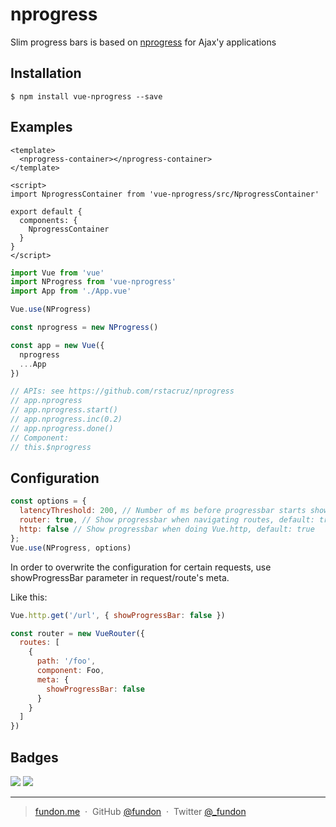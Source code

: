 # nprogress

Slim progress bars is based on [nprogress](https://github.com/rstacruz/nprogress) for Ajax'y applications


## Installation

```console
$ npm install vue-nprogress --save
```

## Examples

```vue
<template>
  <nprogress-container></nprogress-container>
</template>

<script>
import NprogressContainer from 'vue-nprogress/src/NprogressContainer'

export default {
  components: {
    NprogressContainer
  }
}
</script>
```

```js
import Vue from 'vue'
import NProgress from 'vue-nprogress'
import App from './App.vue'

Vue.use(NProgress)

const nprogress = new NProgress()

const app = new Vue({
  nprogress
  ...App
})

// APIs: see https://github.com/rstacruz/nprogress
// app.nprogress
// app.nprogress.start()
// app.nprogress.inc(0.2)
// app.nprogress.done()
// Component:
// this.$nprogress
```


## Configuration

```js
const options = {
  latencyThreshold: 200, // Number of ms before progressbar starts showing, default: 100,
  router: true, // Show progressbar when navigating routes, default: true
  http: false // Show progressbar when doing Vue.http, default: true
};
Vue.use(NProgress, options)
```

In order to overwrite the configuration for certain requests, use showProgressBar parameter in request/route's meta.

Like this:

```js
Vue.http.get('/url', { showProgressBar: false })
```
```js
const router = new VueRouter({
  routes: [
    {
      path: '/foo',
      component: Foo,
      meta: {
        showProgressBar: false
      }
    }
  ]
})
```


## Badges

![](https://img.shields.io/badge/license-MIT-blue.svg)
![](https://img.shields.io/badge/status-stable-green.svg)

---

> [fundon.me](https://fundon.me) &nbsp;&middot;&nbsp;
> GitHub [@fundon](https://github.com/fundon) &nbsp;&middot;&nbsp;
> Twitter [@_fundon](https://twitter.com/_fundon)

